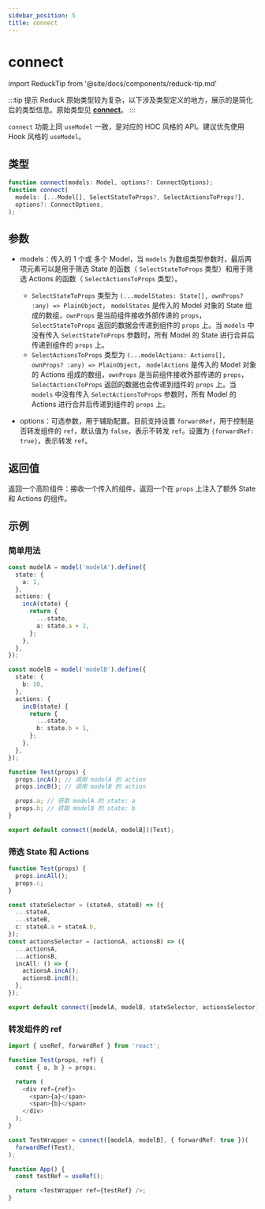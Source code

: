 ```yaml
---
sidebar_position: 5
title: connect
---
```


# connect

import ReduckTip from '@site/docs/components/reduck-tip.md'

<ReduckTip />

:::tip 提示
Reduck 原始类型较为复杂，以下涉及类型定义的地方，展示的是简化后的类型信息。原始类型见 [**connect**](https://github.com/modern-js-dev/reduck/blob/main/packages/react/src/connect.ts)。
:::

`connect` 功能上同 `useModel` 一致，是对应的 HOC 风格的 API。建议优先使用 Hook 风格的 `useModel`。


## 类型

```ts
function connect(models: Model, options?: ConnectOptions);
function connect(
  models: [...Model[], SelectStateToProps?, SelectActionsToProps?],
  options?: ConnectOptions,
);
```


## 参数
- models：传入的 1 个或 多个 Model，当 `models` 为数组类型参数时，最后两项元素可以是用于筛选 State 的函数（ `SelectStateToProps` 类型）和用于筛选 Actions 的函数（ `SelectActionsToProps` 类型）。
  - `SelectStateToProps` 类型为 `(...modelStates: State[], ownProps? :any) => PlainObject`， `modelStates` 是传入的 Model 对象的 State 组成的数组，`ownProps` 是当前组件接收外部传递的 `props`，`SelectStateToProps` 返回的数据会传递到组件的 `props` 上。当 `models` 中没有传入 `SelectStateToProps` 参数时，所有 Model 的 State 进行合并后传递到组件的 `props` 上。
  - `SelectActionsToProps` 类型为 `(...modelActions: Actions[], ownProps? :any) => PlainObject`， `modelActions` 是传入的 Model 对象的 Actions 组成的数组，`ownProps` 是当前组件接收外部传递的 `props`，`SelectActionsToProps` 返回的数据也会传递到组件的 `props` 上。当 `models` 中没有传入 `SelectActionsToProps` 参数时，所有 Model 的 Actions 进行合并后传递到组件的 `props` 上。

- options：可选参数，用于辅助配置。目前支持设置 `forwardRef`，用于控制是否转发组件的 `ref`，默认值为 `false`，表示不转发 `ref`。设置为 `{forwardRef: true}`，表示转发 `ref`。


## 返回值

返回一个高阶组件：接收一个传入的组件，返回一个在 `props` 上注入了额外 State 和 Actions 的组件。

## 示例

### 简单用法

```ts
const modelA = model('modelA').define({
  state: {
    a: 1,
  },
  actions: {
    incA(state) {
      return {
        ...state,
        a: state.a + 1,
      };
    },
  },
});

const modelB = model('modelB').define({
  state: {
    b: 10,
  },
  actions: {
    incB(state) {
      return {
        ...state,
        b: state.b + 1,
      };
    },
  },
});

function Test(props) {
  props.incA(); // 调用 modelA 的 action
  props.incB(); // 调用 modelB 的 action

  props.a; // 获取 modelA 的 state: a
  props.b; // 获取 modelB 的 state: b
}

export default connect([modelA, modelB])(Test);
```

### 筛选 State 和 Actions

```ts
function Test(props) {
  props.incAll();
  props.c;
}

const stateSelector = (stateA, stateB) => ({
  ...stateA,
  ...stateB,
  c: stateA.a + stateA.b,
});
const actionsSelector = (actionsA, actionsB) => ({
  ...actionsA,
  ...actionsB,
  incAll: () => {
    actionsA.incA();
    actionsB.incB();
  },
});

export default connect([modelA, modelB, stateSelector, actionsSelector])(Test);
```

### 转发组件的 ref

```ts
import { useRef, forwardRef } from 'react';

function Test(props, ref) {
  const { a, b } = props;

  return (
    <div ref={ref}>
      <span>{a}</span>
      <span>{b}</span>
    </div>
  );
}

const TestWrapper = connect([modelA, modelB], { forwardRef: true })(
  forwardRef(Test),
);

function App() {
  const testRef = useRef();

  return <TestWrapper ref={testRef} />;
}
```
